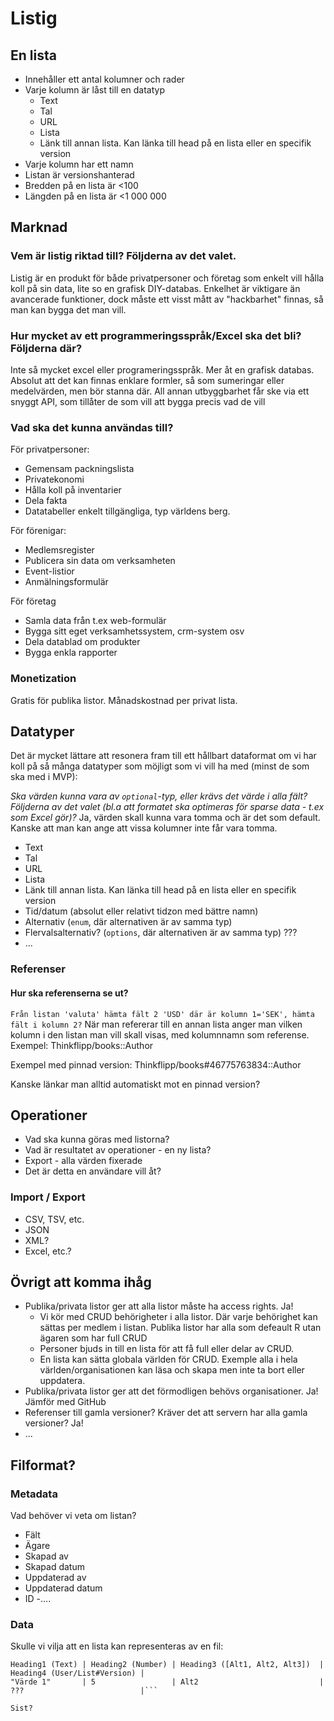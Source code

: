 # Listig

## En lista
- Innehåller ett antal kolumner och rader
- Varje kolumn är låst till en datatyp
  - Text
  - Tal
  - URL
  - Lista
  - Länk till annan lista. Kan länka till head på en lista eller en specifik version
- Varje kolumn har ett namn
- Listan är versionshanterad
- Bredden på en lista är <100
- Längden på en lista är <1 000 000

## Marknad
### Vem är listig riktad till? Följderna av det valet.
Listig är en produkt för både privatpersoner och företag som enkelt vill hålla koll på sin data, lite so en grafisk DIY-databas. Enkelhet är viktigare än avancerade funktioner, dock måste ett visst mått av "hackbarhet" finnas, så man kan bygga det man vill.

### Hur mycket av ett programmeringsspråk/Excel ska det bli? Följderna där?
Inte så mycket excel eller programeringsspråk. Mer åt en grafisk databas. Absolut att det kan finnas enklare formler, så som sumeringar eller medelvärden, men bör stanna där. All annan utbyggbarhet får ske via ett snyggt API, som tillåter de som vill att bygga precis vad de vill

### Vad ska det kunna användas till?
För privatpersoner:
- Gemensam packningslista
- Privatekonomi
- Hålla koll på inventarier
- Dela fakta
- Datatabeller enkelt tillgängliga, typ världens berg.

För förenigar:
- Medlemsregister
- Publicera sin data om verksamheten
- Event-listior
- Anmälningsformulär


För företag
- Samla data från t.ex web-formulär
- Bygga sitt eget verksamhetssystem, crm-system osv
- Dela datablad om produkter
- Bygga enkla rapporter


### Monetization
Gratis för publika listor. Månadskostnad per privat lista.

## Datatyper
Det är mycket lättare att resonera fram till ett hållbart dataformat om vi har koll på så många datatyper som möjligt som vi vill ha med (minst de som ska med i MVP):

_Ska värden kunna vara av `optional`-typ, eller krävs det värde i alla fält? Följderna av det valet (bl.a att formatet ska optimeras för sparse data - t.ex som Excel gör)?_
Ja, värden skall kunna vara tomma och är det som default. Kanske att man kan ange att vissa kolumner inte får vara tomma.


- Text
- Tal
- URL
- Lista
- Länk till annan lista. Kan länka till head på en lista eller en specifik version
- Tid/datum (absolut eller relativt tidzon med bättre namn)
- Alternativ (`enum`, där alternativen är av samma typ)
- Flervalsalternativ? (`options`, där alternativen är av samma typ) ???
- ...


### Referenser
#### Hur ska referenserna se ut?
`Från listan 'valuta' hämta fält 2 'USD' där är kolumn 1='SEK', hämta fält i kolumn 2?`
När man refererar till en annan lista anger man vilken kolumn i den listan man vill skall visas, med kolumnnamn som referense. 
Exempel:
Thinkflipp/books::Author

Exempel med pinnad version:
Thinkflipp/books#46775763834::Author

Kanske länkar man alltid automatiskt mot en pinnad version? 

## Operationer
- Vad ska kunna göras med listorna?
- Vad är resultatet av operationer - en ny lista?
- Export - alla värden fixerade
- Det är detta en användare vill åt?

### Import / Export
- CSV, TSV, etc.
- JSON
- XML?
- Excel, etc.?

## Övrigt att komma ihåg

- Publika/privata listor ger att alla listor måste ha access rights. Ja!
  - Vi kör med CRUD behörigheter i alla listor. Där varje behörighet kan sättas per medlem i listan. Publika listor har alla som defeault R utan ägaren som har full CRUD
  - Personer bjuds in till en lista för att få full eller delar av CRUD.
  - En lista kan sätta globala världen för CRUD. Exemple alla i hela världen/organisationen kan läsa och skapa men inte ta bort eller uppdatera.
- Publika/privata listor ger att det förmodligen behövs organisationer. Ja! Jämför med GitHub
- Referenser till gamla versioner? Kräver det att servern har alla gamla versioner? Ja!
- ...

## Filformat?

### Metadata
Vad behöver vi veta om listan? 
- Fält 
- Ägare
- Skapad av
- Skapad datum
- Uppdaterad av
- Uppdaterad datum
- ID
-....

### Data

Skulle vi vilja att en lista kan representeras av en fil:
```
Heading1 (Text) | Heading2 (Number) | Heading3 ([Alt1, Alt2, Alt3])  | Heading4 (User/List#Version) |  
"Värde 1"       | 5                 | Alt2                           | ???                          |```

Sist?
